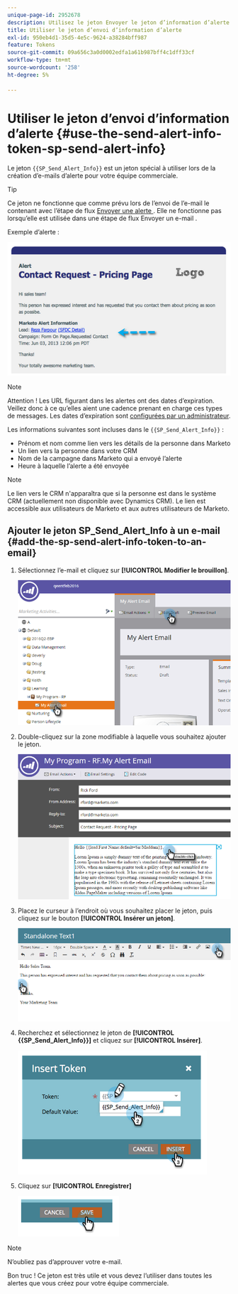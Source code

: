 ```yaml
---
unique-page-id: 2952678
description: Utilisez le jeton Envoyer le jeton d’information d’alerte {{SP_Send_Alert_Info}} - Documents Marketo - Documentation du produit .
title: Utiliser le jeton d’envoi d’information d’alerte
exl-id: 950eb4d1-35d5-4e5c-9624-a38284bff987
feature: Tokens
source-git-commit: 09a656c3a0d0002edfa1a61b987bff4c1dff33cf
workflow-type: tm+mt
source-wordcount: '258'
ht-degree: 5%

---
```


# Utiliser le jeton d’envoi d’information d’alerte {#use-the-send-alert-info-token-sp-send-alert-info}

Le jeton `{{SP_Send_Alert_Info}}` est un jeton spécial à utiliser lors de la création d’e-mails d’alerte pour votre équipe commerciale.

>[!TIP]
>
>Ce jeton ne fonctionne que comme prévu lors de l’envoi de l’e-mail le contenant avec l’étape de flux [&#x200B; Envoyer une alerte &#x200B;](/help/marketo/product-docs/core-marketo-concepts/smart-campaigns/flow-actions/send-alert.md). Elle ne fonctionne pas lorsqu’elle est utilisée dans une étape de flux Envoyer un e-mail .

Exemple d’alerte :

![](assets/image2014-9-25-15-3a17-3a58.png)

>[!NOTE]
>
>Attention ! Les URL figurant dans les alertes ont des dates d’expiration. Veillez donc à ce qu’elles aient une cadence prenant en charge ces types de messages. Les dates d’expiration sont [configurées par un administrateur](/help/marketo/product-docs/administration/settings/edit-link-expiration-in-reports-and-alerts.md).

Les informations suivantes sont incluses dans le `{{SP_Send_Alert_Info}}` :

* Prénom et nom comme lien vers les détails de la personne dans Marketo
* Un lien vers la personne dans votre CRM
* Nom de la campagne dans Marketo qui a envoyé l’alerte
* Heure à laquelle l’alerte a été envoyée

>[!NOTE]
>
>Le lien vers le CRM n&#39;apparaîtra que si la personne est dans le système CRM (actuellement non disponible avec Dynamics CRM). Le lien est accessible aux utilisateurs de Marketo et aux autres utilisateurs de Marketo.

## Ajouter le jeton SP_Send_Alert_Info à un e-mail {#add-the-sp-send-alert-info-token-to-an-email}

1. Sélectionnez l’e-mail et cliquez sur **[!UICONTROL Modifier le brouillon]**.

   ![](assets/one-3.png)

1. Double-cliquez sur la zone modifiable à laquelle vous souhaitez ajouter le jeton.

   ![](assets/two-3.png)

1. Placez le curseur à l’endroit où vous souhaitez placer le jeton, puis cliquez sur le bouton **[!UICONTROL Insérer un jeton]**.

   ![](assets/three-3.png)

1. Recherchez et sélectionnez le jeton de **[!UICONTROL {{SP_Send_Alert_Info}}]** et cliquez sur **[!UICONTROL Insérer]**.

   ![](assets/image2014-9-25-15-3a19-3a11.png)

1. Cliquez sur **[!UICONTROL Enregistrer]**

   ![](assets/image2014-9-25-15-3a19-3a24.png)

>[!NOTE]
>
>N’oubliez pas d’approuver votre e-mail.

Bon truc ! Ce jeton est très utile et vous devez l’utiliser dans toutes les alertes que vous créez pour votre équipe commerciale.
